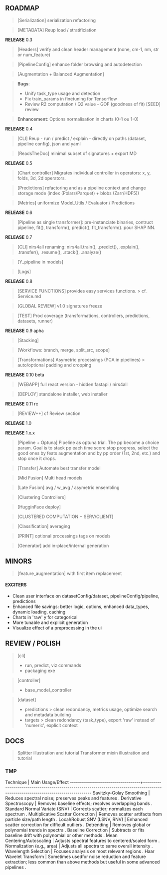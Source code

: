 ## ROADMAP ##

> [Serialization] serialization refactoring

> [METADATA] Reup load / stratificiation

**RELEASE** 0.3

> [Headers] verify and clean header management (none, cm-1, nm, str or num_feature)

> [PipelineConfig] enhance folder browsing and autodetection

> [Augmentation + Balanced Augmentation]

> **Bugs**:
>   - Unify task_type usage and detection
>   - Fix train_params in finetuning for Tensorflow
>   - Review R2 computation / Q2 value - GOF (goodness of fit)
> [SEED] review

> **Enhancement**: Options normalisation in charts (0-1 ou 1-0)

**RELEASE** 0.4

> [CLI]  Reup - run / predict / explain - directly on paths (dataset, pipeline config), json and yaml

> [ReadsTheDoc] minimal subset of signatures + export MD

**RELEASE** 0.5

> [Chart controller] Migrates individual controller in operators: x, y, folds, 3d, 2d operators.

> [Predictions] refactoring and as a pipeline context and change storage mode (index (Polars/Parquet) + blobs (Zarr/HDF5))

> [Metrics] uniformize Model_Utils / Evaluator / Predictions

**RELEASE** 0.6

> [Pipeline as single transformer]: pre-instanciate binaries, contruct pipeline, fit(), transform(), predict(), fit_transform(). pour SHAP NN.

**RELEASE** 0.7

> [CLI] nirs4all renaming: nirs4all.train(), .predict(), .explain(), .transfer(), .resume(), .stack(), .analyze()

> [Y_pipeline in models]

> [Logs]

**RELEASE** 0.8

> [SERVICE FUNCTIONS] provides easy services functions. > cf. Service.md

> [GLOBAL REVIEW] v1.0 signatures freeze

> [TEST] Prod coverage (transformations, controllers, predictions, datasets, runner)

**RELEASE**  0.9 apha

> [Stacking]

> [Workflows: branch, merge, split_src, scope]

> [Transformations] Asymetric processings (PCA in pipelines) > auto/optional padding and cropping

**RELEASE** 0.10 beta

> [WEBAPP] full react version - hidden fastapi / nirs4all

> [DEPLOY] standalone installer, web installer

**RELEASE** 0.11 rc

> [REVIEW++] cf Review section

**RELEASE** 1.0

**RELEASE** 1.x.x

> [Pipeline + Optuna] Pipeline as optuna trial. The pp become a choice param. Goal is to stack pp each time score stop progress, select the good ones by feats augmentation and by pp order (1st, 2nd, etc.) and stop once it drops.

> [Transfer] Automate best transfer model

> [Mid Fusion] Multi head models

> [Late Fusion] avg / w_avg / asymetric ensembling

> [Clustering Controllers]

> [HugginFace deploy]

> [CLUSTERED COMPUTATION + SERV/CLIENT]

> [Classification] averaging

> [PRINT] optional processings tags on models

> [Generator] add in-place/internal generation


## MINORS ##

> [feature_augmentation] with first item replacement

#### EXCITERS ####
- Clean user interface on datasetConfig/dataset, pipelineConfig/pipeline, predictions
- Enhanced file savings: better logic, options, enhanced data_types, dynamic loading, caching
- Charts in 'raw' y for categorical
- More tunable and explicit generation
- Visualize effect of a preprocessing in the ui

## REVIEW / POLISH ##
> [cli]
> - run, predict, viz commands
> - packaging exe

> [controller]
> - base_model_controller

> [dataset]
> - predictions > clean redondancy, metrics usage, optimize search and metadata building
> - targets > clean redondancy (task_type), export 'raw' instead of 'numeric', explicit context

## DOCS ##
> Splitter illustration and tutorial
> Transformer mixin illustration and tutorial

### TMP

Technique                          |  Main Usage/Effect
-----------------------------------+----------------------------------------------------------------------------------------------------------------------------------
Savitzky-Golay Smoothing           |  Reduces spectral noise; preserves peaks and features .
Derivative Spectroscopy            |  Removes baseline effects; resolves overlapping bands .
Standard Normal Variate (SNV)      |  Corrects scatter; normalizes each spectrum .
Multiplicative Scatter Correction  |  Removes scatter artifacts from particle size/path length .
Local/Robust SNV (LSNV, RNV)       |  Enhanced scatter correction for difficult outliers .
Detrending                         |  Removes global or polynomial trends in spectra .
Baseline Correction                |  Subtracts or fits baseline drift with polynomial or other methods .
Mean Centering/Autoscaling         |  Adjusts spectral features to centered/scaled form .
Normalization (e.g., area)         |  Adjusts all spectra to same overall intensity .
Wavelength Selection               |  Focuses analysis on most relevant regions .
Haar Wavelet Transform             |  Sometimes usedfor noise reduction and feature extraction; less common than above methods but useful in some advanced pipelines .